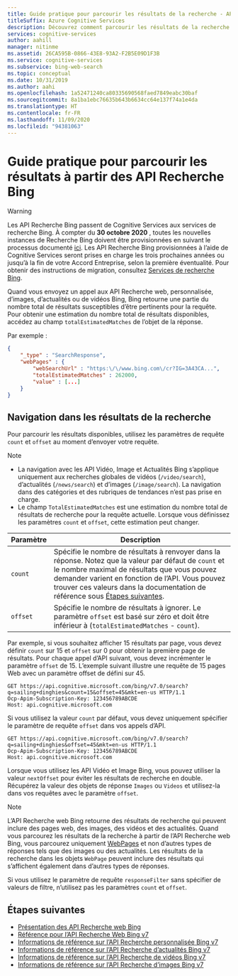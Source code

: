 ```yaml
---
title: Guide pratique pour parcourir les résultats de la recherche - API Recherche Bing
titleSuffix: Azure Cognitive Services
description: Découvrez comment parcourir les résultats de la recherche à partir des API Recherche Bing.
services: cognitive-services
author: aahill
manager: nitinme
ms.assetid: 26CA595B-0866-43E8-93A2-F2B5E09D1F3B
ms.service: cognitive-services
ms.subservice: bing-web-search
ms.topic: conceptual
ms.date: 10/31/2019
ms.author: aahi
ms.openlocfilehash: 1a52471240ca80335690568faed7849eabc30baf
ms.sourcegitcommit: 8a1ba1ebc76635b643b6634cc64e137f74a1e4da
ms.translationtype: HT
ms.contentlocale: fr-FR
ms.lasthandoff: 11/09/2020
ms.locfileid: "94381063"
---
```

# <a name="how-to-page-through-results-from-the-bing-search-apis"></a>Guide pratique pour parcourir les résultats à partir des API Recherche Bing

> [!WARNING]
> Les API Recherche Bing passent de Cognitive Services aux services de recherche Bing. À compter du **30 octobre 2020** , toutes les nouvelles instances de Recherche Bing doivent être provisionnées en suivant le processus documenté [ici](https://aka.ms/cogsvcs/bingmove).
> Les API Recherche Bing provisionnées à l’aide de Cognitive Services seront prises en charge les trois prochaines années ou jusqu’à la fin de votre Accord Entreprise, selon la première éventualité.
> Pour obtenir des instructions de migration, consultez [Services de recherche Bing](https://aka.ms/cogsvcs/bingmigration).

Quand vous envoyez un appel aux API Recherche web, personnalisée, d’images, d’actualités ou de vidéos Bing, Bing retourne une partie du nombre total de résultats susceptibles d’être pertinents pour la requête. Pour obtenir une estimation du nombre total de résultats disponibles, accédez au champ `totalEstimatedMatches` de l’objet de la réponse. 

Par exemple : 

```json
{
    "_type" : "SearchResponse",
    "webPages" : {
        "webSearchUrl" : "https:\/\/www.bing.com\/cr?IG=3A43CA...",
        "totalEstimatedMatches" : 262000,
        "value" : [...]
    }
}  
```

## <a name="paging-through-search-results"></a>Navigation dans les résultats de la recherche

Pour parcourir les résultats disponibles, utilisez les paramètres de requête `count` et `offset` au moment d’envoyer votre requête.  

> [!NOTE]
>
> * La navigation avec les API Vidéo, Image et Actualités Bing s’applique uniquement aux recherches globales de vidéos (`/video/search`), d’actualités (`/news/search`) et d’images (`/image/search`). La navigation dans des catégories et des rubriques de tendances n’est pas prise en charge.  
> * Le champ `TotalEstimatedMatches` est une estimation du nombre total de résultats de recherche pour la requête actuelle. Lorsque vous définissez les paramètres `count` et `offset`, cette estimation peut changer.

| Paramètre | Description                                                                                                                                                                |
|-----------|----------------------------------------------------------------------------------------------------------------------------------------------------------------------------|
| `count`   | Spécifie le nombre de résultats à renvoyer dans la réponse. Notez que la valeur par défaut de `count` et le nombre maximal de résultats que vous pouvez demander varient en fonction de l’API. Vous pouvez trouver ces valeurs dans la documentation de référence sous [Étapes suivantes](#next-steps). |
| `offset`  | Spécifie le nombre de résultats à ignorer. Le paramètre `offset` est basé sur zéro et doit être inférieur à (`totalEstimatedMatches` - `count`).                                           |

Par exemple, si vous souhaitez afficher 15 résultats par page, vous devez définir `count` sur 15 et `offset` sur 0 pour obtenir la première page de résultats. Pour chaque appel d’API suivant, vous devez incrémenter le paramètre `offset` de 15. L’exemple suivant illustre une requête de 15 pages Web avec un paramètre offset de défini sur 45.

```  
GET https://api.cognitive.microsoft.com/bing/v7.0/search?q=sailing+dinghies&count=15&offset=45&mkt=en-us HTTP/1.1  
Ocp-Apim-Subscription-Key: 123456789ABCDE  
Host: api.cognitive.microsoft.com  
```

Si vous utilisez la valeur `count` par défaut, vous devez uniquement spécifier le paramètre de requête `offset` dans vos appels d’API.  

```  
GET https://api.cognitive.microsoft.com/bing/v7.0/search?q=sailing+dinghies&offset=45&mkt=en-us HTTP/1.1  
Ocp-Apim-Subscription-Key: 123456789ABCDE  
Host: api.cognitive.microsoft.com  
```

Lorsque vous utilisez les API Vidéo et Image Bing, vous pouvez utiliser la valeur `nextOffset` pour éviter les résultats de recherche en double. Récupérez la valeur des objets de réponse `Images` ou `Videos` et utilisez-la dans vos requêtes avec le paramètre `offset`.  

> [!NOTE]
> L’API Recherche web Bing retourne des résultats de recherche qui peuvent inclure des pages web, des images, des vidéos et des actualités. Quand vous parcourez les résultats de la recherche à partir de l’API Recherche web Bing, vous parcourez uniquement [WebPages](/rest/api/cognitiveservices-bingsearch/bing-web-api-v7-reference#webpage) et non d’autres types de réponses tels que des images ou des actualités. Les résultats de la recherche dans les objets `WebPage` peuvent inclure des résultats qui s’affichent également dans d’autres types de réponses.
>
> Si vous utilisez le paramètre de requête `responseFilter` sans spécifier de valeurs de filtre, n’utilisez pas les paramètres `count` et `offset`. 

## <a name="next-steps"></a>Étapes suivantes

* [Présentation des API Recherche web Bing](bing-api-comparison.md)
* [Référence pour l’API Recherche Web Bing v7](/rest/api/cognitiveservices-bingsearch/bing-web-api-v7-reference)
* [Informations de référence sur l’API Recherche personnalisée Bing v7](/rest/api/cognitiveservices-bingsearch/bing-custom-search-api-v7-reference)
* [Informations de référence sur l’API Recherche d’actualités Bing v7](/rest/api/cognitiveservices-bingsearch/bing-news-api-v7-reference)
* [Informations de référence sur l’API Recherche de vidéos Bing v7](/rest/api/cognitiveservices-bingsearch/bing-video-api-v7-reference)
* [Informations de référence sur l’API Recherche d’images Bing v7](/rest/api/cognitiveservices-bingsearch/bing-images-api-v7-reference)